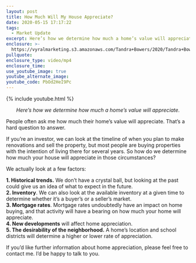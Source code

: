 ```yaml
---
layout: post
title: How Much Will My House Appreciate?
date: 2020-05-15 17:17:22
tags:
  - Market Update
excerpt: Here’s how we determine how much a home’s value will appreciate.
enclosure: >-
  https://vyralmarketing.s3.amazonaws.com/Tandra+Bowers/2020/Tandra+Bowers+Video+Blog+How+Much+Will+My+House+Appreciate_.mp4
pullquote:
enclosure_type: video/mp4
enclosure_time:
use_youtube_image: true
youtube_alternate_image:
youtube_code: PbOd2HeI9Pc
---
```


{% include youtube.html %}

<p style="text-align: center;"><em>Here’s how we determine how much a home’s value will appreciate.</em></p>

People often ask me how much their home’s value will appreciate. That’s a hard question to answer.

If you’re an investor, we can look at the timeline of when you plan to make renovations and sell the property, but most people are buying properties with the intention of living there for several years. So how do we determine how much your house will appreciate in those circumstances?

We actually look at a few factors:

**1. Historical trends.** We don’t have a crystal ball, but looking at the past could give us an idea of what to expect in the future.&nbsp;<br>
**2. Inventory**. We can also look at the available inventory at a given time to determine whether it’s a buyer’s or a seller’s market.&nbsp;<br>
**3. Mortgage rates**. Mortgage rates undoubtedly have an impact on home buying, and that activity will have a bearing on how much your home will appreciate.&nbsp;<br>
**4. New developments** will affect home appreciation.&nbsp;<br>
**5. The desirability of the neighborhood.** A home’s location and school districts will determine a higher or lower rate of appreciation.&nbsp;<br>

If you’d like further information about home appreciation, please feel free to contact me. I’d be happy to talk to you.